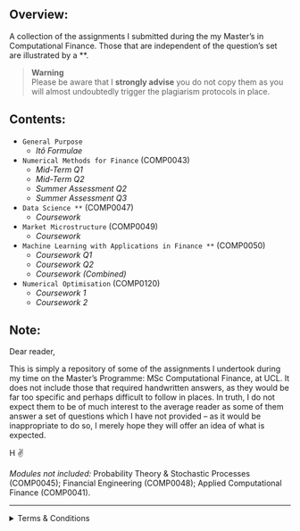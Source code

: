 ## Overview:
A collection of the assignments I submitted during the my Master’s in Computational Finance. Those that are independent of the question’s set are illustrated by a **.

> **Warning** <br>
> Please be aware that I __strongly advise__ you do not copy them as you will almost undoubtedly trigger the plagiarism protocols in place.

## Contents:
- `General Purpose`
  - _Itô Formulae_
- `Numerical Methods for Finance` (COMP0043)
  - _Mid-Term Q1_
  - _Mid-Term Q2_
  - _Summer Assessment Q2_
  - _Summer Assessment Q3_
- `Data Science **` (COMP0047)
  - _Coursework_
- `Market Microstructure` (COMP0049)
  - _Coursework_
- `Machine Learning with Applications in Finance **` (COMP0050)
  - _Coursework Q1_
  - _Coursework Q2_
  - _Coursework (Combined)_
- `Numerical Optimisation` (COMP0120)
  - _Coursework 1_
  - _Coursework 2_

## Note:
Dear reader,

This is simply a repository of some of the assignments I undertook during my time on the Master’s Programme: MSc Computational Finance, at UCL. It does not include those that required handwritten answers, as they would be far too specific and perhaps difficult to follow in places. In truth, I do not expect them to be of much interest to the average reader as some of them answer a set of questions which I have not provided – as it would be inappropriate to do so, I merely hope they will offer an idea of what is expected. 

H ✌️

_Modules not included:_ Probability Theory & Stochastic Processes (COMP0045); Financial Engineering (COMP0048); Applied Computational Finance (COMP0041).

---
<details><summary>Terms & Conditions</summary>
<p>

#### Disclaimer:
_This repository and the code therein may be freely copied and distributed as necessary. It is being provided solely for information and general illustrative purposes. The author will not be responsible for the consequences of reliance upon the code or for numbers produced from using the code._

#### End User Terms of Service:
Where appropriate, this repository is in compliance with Section C. Acceptable Use and Section D. User-Generated Content of the GitHub Terms of Service.  For more information, please see here: https://docs.github.com/en/site-policy/github-terms/github-terms-of-service

  </p>
  </details>
